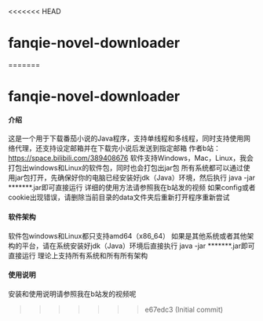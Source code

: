 <<<<<<< HEAD
# fanqie-novel-downloader
=======
# fanqie-novel-downloader

#### 介绍
这是一个用于下载番茄小说的Java程序，支持单线程和多线程，同时支持使用网络代理，还支持设定邮箱并在下载完小说后发送到指定邮箱
作者b站：https://space.bilibili.com/389408676
软件支持Windows，Mac，Linux，我会打包出windows和Linux的软件包，同时也会打包出jar包
所有系统都可以通过使用jar包打开，先确保好你的电脑已经安装好jdk（Java）环境，然后执行 java -jar *******.jar即可直接运行
详细的使用方法请参照我在b站发的视频
如果config或者cookie出现错误，请删除当前目录的data文件夹后重新打开程序重新尝试
#### 软件架构
软件包windows和Linux都只支持amd64（x86_64）
如果是其他系统或者其他架构的平台，请在系统安装好jdk（Java）环境后直接执行 java -jar *******.jar即可直接运行
理论上支持所有系统和所有所有架构


#### 使用说明

安装和使用说明请参照我在b站发的视频呢



>>>>>>> e67edc3 (Initial commit)
